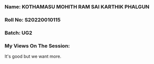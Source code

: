 ### Name: KOTHAMASU MOHITH RAM SAI KARTHIK PHALGUN
### Roll No: S20220010115
### Batch: UG2

### My Views On The Session:
It's good but we want more.
